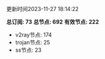 更新时间2023-11-27 18:14:22

**总订阅: 73**
**总节点: 692**
**有效节点: 222**
- v2ray节点: 174
- trojan节点: 25
- ss节点: 23
